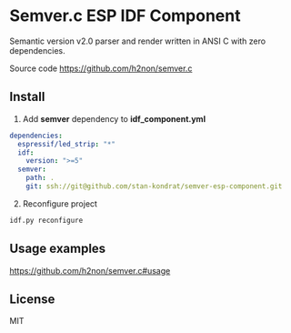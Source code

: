 # Semver.c ESP IDF Component

Semantic version v2.0 parser and render written in ANSI C with zero dependencies.

Source code https://github.com/h2non/semver.c

## Install 

1. Add **semver** dependency to **idf_component.yml**
```yml
dependencies:
  espressif/led_strip: "*"
  idf:
    version: ">=5"
  semver:
    path: .
    git: ssh://git@github.com/stan-kondrat/semver-esp-component.git
```

2. Reconfigure project
```sh
idf.py reconfigure
```

## Usage examples

https://github.com/h2non/semver.c#usage

## License

MIT
